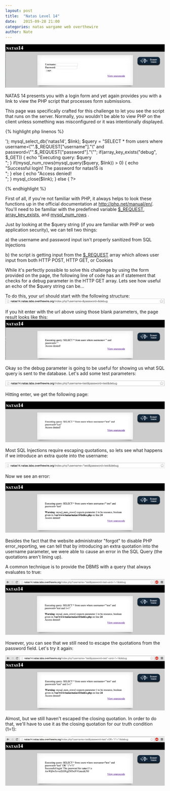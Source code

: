 ```yaml
---
layout: post
title:  "Natas Level 14"
date:   2015-09-28 21:00
categories: natas wargame web overthewire
author: Nate
---
```

![Screenshot1](/images/natas14.png)

NATAS 14 presents you with a login form and yet again provides you with a link to view the PHP script that processes form submissions.

This page was specifically crafted for this challenge to let you see the script that runs on the server.  Normally, you wouldn't be able to view PHP on the client unless something was misconfigured or it was intentionally displayed. <!--break-->

{% highlight php linenos %}
<?php
if(array_key_exists("username", $_REQUEST)) {
    $link = mysql_connect('localhost', 'natas14', '<censored>');
    mysql_select_db('natas14', $link);
 
    $query = "SELECT * from users where username=\"".$_REQUEST["username"]."\" and password=\"".$_REQUEST["password"]."\"";
    if(array_key_exists("debug", $_GET)) {
        echo "Executing query: $query<br>";
    }
 
    if(mysql_num_rows(mysql_query($query, $link)) > 0) {
            echo "Successful login! The password for natas15 is <censored><br>";
    } else {
            echo "Access denied!<br>";
    }
    mysql_close($link);
} else {
?>
{% endhighlight %}

First of all, if you're not familiar with PHP, it always helps to look these functions up in the official documentation at http://php.net/manual/en/.  You'll need to be familiar with the predefined variable [$_REQUEST]( http://php.net/manual/en/reserved.variables.request.php ), [array_key_exists]( http://php.net/manual/en/function.array-key-exists.php ), and [mysql_num_rows]( http://php.net/manual/en/function.mysql-num-rows.php ) .  

Just by looking at the $query string (if you are familiar with PHP or web application security), we can tell two things:

a) the username and password input isn't properly sanitized from SQL Injections

b) the script is getting input from the [$_REQUEST]( http://php.net/manual/en/reserved.variables.request.php ) array which allows user input from both HTTP POST, HTTP GET, or Cookies

While it's perfectly possible to solve this challenge by using the form provided on the page, the following line of code has an if statement that checks for a debug parameter in the HTTP GET array.  Lets see how useful an echo of the $query string can be...

To do this, your url should start with the following structure:
![URL](/images/natas14_url.png)

If you hit enter with the url above using those blank parameters, the page result looks like this:
![blank_result](/images/natas14_blank_result.png)

Okay so the debug parameter is going to be useful for showing us what SQL query is sent to the database.  Let's add some test parameters:

![url_test_parameters](/images/natas14_url_test_parameters.png)

Hitting enter, we get the following page:

![url_test_parameters_page](/images/natas14_url_test_parameters_page.png)

Most SQL Injections require escaping quotations, so lets see what happens if we introduce an extra quote into the username:

![url_introduce_quotation](/images/natas14_url_introduce_quotation.png)

Now we see an error:

![url_introduce_quotation_page](/images/natas14_url_introduce_quotation_page.png)

Besides the fact that the website administrator "forgot" to disable PHP error_reporting, we can tell that by introducing an extra quotation into the username parameter, we were able to cause an error in the SQL Query (the quotations aren't lining up).

A common technique is to provide the DBMS with a query that always evaluates to true:

![tautology_try1](/images/natas14_tautology_try1.png)

However, you can see that we still need to escape the quotations from the password field.  Let's try it again:

![tautology_try2](/images/natas14_tautology_try2.png)

Almost, but we still haven't escaped the closing quotation.  In order to do that, we'll have to use it as the closing quotation for our truth condition (1=1):

![success](/images/natas14_success.png)
